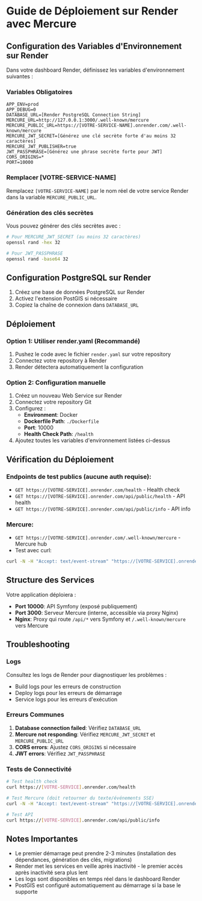 # Guide de Déploiement sur Render avec Mercure

## Configuration des Variables d'Environnement sur Render

Dans votre dashboard Render, définissez les variables d'environnement suivantes :

### Variables Obligatoires
```
APP_ENV=prod
APP_DEBUG=0
DATABASE_URL=[Render PostgreSQL Connection String]
MERCURE_URL=http://127.0.0.1:3000/.well-known/mercure
MERCURE_PUBLIC_URL=https://[VOTRE-SERVICE-NAME].onrender.com/.well-known/mercure
MERCURE_JWT_SECRET=[Générez une clé secrète forte d'au moins 32 caractères]
MERCURE_JWT_PUBLISHER=true
JWT_PASSPHRASE=[Générez une phrase secrète forte pour JWT]
CORS_ORIGINS=*
PORT=10000
```

### Remplacer [VOTRE-SERVICE-NAME]
Remplacez `[VOTRE-SERVICE-NAME]` par le nom réel de votre service Render dans la variable `MERCURE_PUBLIC_URL`.

### Génération des clés secrètes
Vous pouvez générer des clés secrètes avec :
```bash
# Pour MERCURE_JWT_SECRET (au moins 32 caractères)
openssl rand -hex 32

# Pour JWT_PASSPHRASE
openssl rand -base64 32
```

## Configuration PostgreSQL sur Render

1. Créez une base de données PostgreSQL sur Render
2. Activez l'extension PostGIS si nécessaire
3. Copiez la chaîne de connexion dans `DATABASE_URL`

## Déploiement

### Option 1: Utiliser render.yaml (Recommandé)
1. Pushez le code avec le fichier `render.yaml` sur votre repository
2. Connectez votre repository à Render
3. Render détectera automatiquement la configuration

### Option 2: Configuration manuelle
1. Créez un nouveau Web Service sur Render
2. Connectez votre repository Git
3. Configurez :
   - **Environment**: Docker
   - **Dockerfile Path**: `./Dockerfile`
   - **Port**: 10000
   - **Health Check Path**: `/health`
4. Ajoutez toutes les variables d'environnement listées ci-dessus

## Vérification du Déploiement

### Endpoints de test publics (aucune auth requise):
- `GET https://[VOTRE-SERVICE].onrender.com/health` - Health check
- `GET https://[VOTRE-SERVICE].onrender.com/api/public/health` - API health
- `GET https://[VOTRE-SERVICE].onrender.com/api/public/info` - API info

### Mercure:
- `GET https://[VOTRE-SERVICE].onrender.com/.well-known/mercure` - Mercure hub
- Test avec curl:
```bash
curl -N -H "Accept: text/event-stream" "https://[VOTRE-SERVICE].onrender.com/.well-known/mercure?topic=test"
```

## Structure des Services

Votre application déploiera :
- **Port 10000**: API Symfony (exposé publiquement)
- **Port 3000**: Serveur Mercure (interne, accessible via proxy Nginx)
- **Nginx**: Proxy qui route `/api/*` vers Symfony et `/.well-known/mercure` vers Mercure

## Troubleshooting

### Logs
Consultez les logs de Render pour diagnostiquer les problèmes :
- Build logs pour les erreurs de construction
- Deploy logs pour les erreurs de démarrage
- Service logs pour les erreurs d'exécution

### Erreurs Communes
1. **Database connection failed**: Vérifiez `DATABASE_URL`
2. **Mercure not responding**: Vérifiez `MERCURE_JWT_SECRET` et `MERCURE_PUBLIC_URL`
3. **CORS errors**: Ajustez `CORS_ORIGINS` si nécessaire
4. **JWT errors**: Vérifiez `JWT_PASSPHRASE`

### Tests de Connectivité
```bash
# Test health check
curl https://[VOTRE-SERVICE].onrender.com/health

# Test Mercure (doit retourner du texte/événements SSE)
curl -N -H "Accept: text/event-stream" "https://[VOTRE-SERVICE].onrender.com/.well-known/mercure?topic=test"

# Test API
curl https://[VOTRE-SERVICE].onrender.com/api/public/info
```

## Notes Importantes

- Le premier démarrage peut prendre 2-3 minutes (installation des dépendances, génération des clés, migrations)
- Render met les services en veille après inactivité - le premier accès après inactivité sera plus lent
- Les logs sont disponibles en temps réel dans le dashboard Render
- PostGIS est configuré automatiquement au démarrage si la base le supporte
